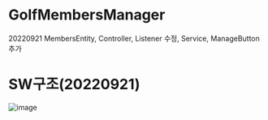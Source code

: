 # GolfMembersManager

20220921 MembersEntity, Controller, Listener 수정, Service, ManageButton 추가

# SW구조(20220921)

![image](https://user-images.githubusercontent.com/113006092/191442215-0302ad8f-0892-434d-9480-7cb47ea4c7be.png)

